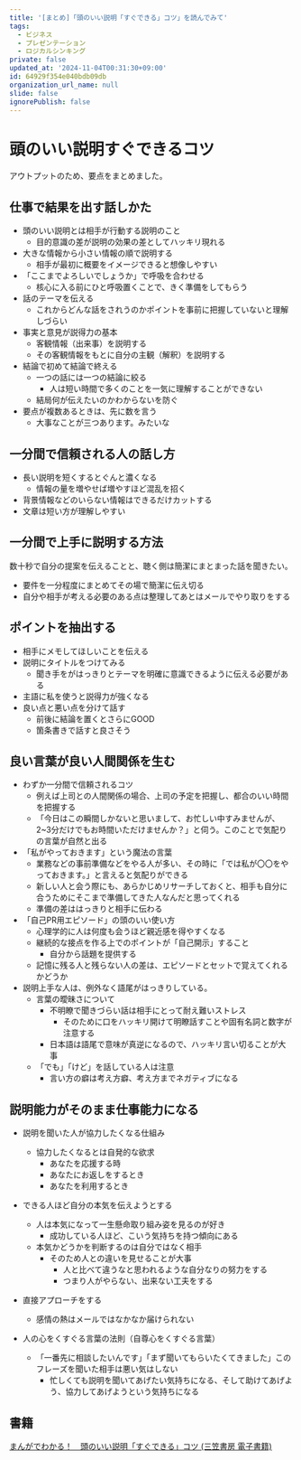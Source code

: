 ```yaml
---
title: '[まとめ]「頭のいい説明「すぐできる」コツ」を読んでみて'
tags:
  - ビジネス
  - プレゼンテーション
  - ロジカルシンキング
private: false
updated_at: '2024-11-04T00:31:30+09:00'
id: 64929f354e040bdb09db
organization_url_name: null
slide: false
ignorePublish: false
---
```

# 頭のいい説明すぐできるコツ

アウトプットのため、要点をまとめました。

## 仕事で結果を出す話しかた

- 頭のいい説明とは相手が行動する説明のこと
    - 目的意識の差が説明の効果の差としてハッキリ現れる
- 大きな情報から小さい情報の順で説明する
    - 相手が最初に概要をイメージできると想像しやすい
- 「ここまでよろしいでしょうか」で呼吸を合わせる
    - 核心に入る前にひと呼吸置くことで、きく準備をしてもらう
- 話のテーマを伝える
    - これからどんな話をされうのかポイントを事前に把握していないと理解しづらい
- 事実と意見が説得力の基本
    - 客観情報（出来事）を説明する
    - その客観情報をもとに自分の主観（解釈）を説明する
- 結論で初めて結論で終える
    - 一つの話には一つの結論に絞る
        - 人は短い時間で多くのことを一気に理解することができない
    - 結局何が伝えたいのかわからないを防ぐ
- 要点が複数あるときは、先に数を言う
    - 大事なことが三つあります。みたいな

## 一分間で信頼される人の話し方

- 長い説明を短くするとぐんと濃くなる
    - 情報の量を増やせば増やすほど混乱を招く
- 背景情報などのいらない情報はできるだけカットする
- 文章は短い方が理解しやすい

## 一分間で上手に説明する方法

数十秒で自分の提案を伝えることと、聴く側は簡潔にまとまった話を聞きたい。
- 要件を一分程度にまとめてその場で簡潔に伝え切る
- 自分や相手が考える必要のある点は整理してあとはメールでやり取りをする

## ポイントを抽出する

- 相手にメモしてほしいことを伝える
- 説明にタイトルをつけてみる
    - 聞き手をがはっきりとテーマを明確に意識できるように伝える必要がある
- 主語に私を使うと説得力が強くなる
- 良い点と悪い点を分けて話す
    - 前後に結論を置くとさらにGOOD
    - 箇条書きで話すと良さそう
## 良い言葉が良い人間関係を生む
- わずか一分間で信頼されるコツ
    - 例えば上司との人間関係の場合、上司の予定を把握し、都合のいい時間を把握する
    - 「今日はこの瞬間しかないと思いまして、お忙しい中すみませんが、2~3分だけでもお時間いただけませんか？」と伺う。このことで気配りの言葉が自然と出る
- 「私がやっておきます」という魔法の言葉
    - 業務などの事前準備などをやる人が多い、その時に「では私が〇〇をやっておきます。」と言えると気配りができる
    - 新しい人と会う際にも、あらかじめリサーチしておくと、相手も自分に合うためにそこまで準備してきた人なんだと思ってくれる
    - 準備の差ははっきりと相手に伝わる
- 「自己PR用エピソード」の頭のいい使い方
    - 心理学的に人は何度も会うほど親近感を得やすくなる
    - 継続的な接点を作る上でのポイントが「自己開示」すること
        - 自分から話題を提供する
    - 記憶に残る人と残らない人の差は、エピソードとセットで覚えてくれるかどうか
- 説明上手な人は、例外なく語尾がはっきりしている。
    - 言葉の曖昧さについて
        - 不明瞭で聞きづらい話は相手にとって耐え難いストレス
            - そのために口をハッキリ開けて明瞭話すことや固有名詞と数字が注意する
        - 日本語は語尾で意味が真逆になるので、ハッキリ言い切ることが大事
    - 「でも」「けど」を話している人は注意
        - 言い方の癖は考え方癖、考え方までネガティブになる
## 説明能力がそのまま仕事能力になる
- 説明を聞いた人が協力したくなる仕組み
    - 協力したくなるとは自発的な欲求
        - あなたを応援する時
        - あなたにお返しをするとき
        - あなたを利用するとき
- できる人ほど自分の本気を伝えようとする
    - 人は本気になって一生懸命取り組み姿を見るのが好き
        - 成功している人ほど、こいう気持ちを持つ傾向にある
    - 本気かどうかを判断するのは自分ではなく相手
        - そのため人との違いを見せることが大事
            - 人と比べて違うなと思われるような自分なりの努力をする
            - つまり人がやらない、出来ない工夫をする
- 直接アプローチをする
    - 感情の熱はメールではなかなか届けられない
    
- 人の心をくすぐる言葉の法則（自尊心をくすぐる言葉）
    - 「一番先に相談したいんです」「まず聞いてもらいたくてきました」このフレーズを聞いた相手は悪い気はしない
        - 忙しくても説明を聞いてあげたい気持ちになる、そして助けてあげよう、協力してあげようという気持ちになる
## 書籍
[まんがでわかる！　頭のいい説明「すぐできる」コツ (三笠書房 電子書籍)](https://amzn.to/40n2jQp)
